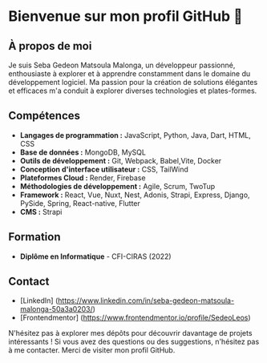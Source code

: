 # Bienvenue sur mon profil GitHub 👋

## À propos de moi

Je suis Seba Gedeon Matsoula Malonga, un développeur passionné, enthousiaste à explorer et à apprendre constamment dans le domaine du développement logiciel. Ma passion pour la création de solutions élégantes et efficaces m'a conduit à explorer diverses technologies et plates-formes.

## Compétences

- **Langages de programmation :** JavaScript, Python, Java, Dart, HTML, CSS
- **Base de données :** MongoDB, MySQL
- **Outils de développement :** Git, Webpack, Babel,Vite, Docker
- **Conception d'interface utilisateur :** CSS, TailWind
- **Plateformes Cloud :** Render, Firebase
- **Méthodologies de développement :** Agile, Scrum, TwoTup
- **Framework :** React, Vue, Nuxt, Nest, Adonis, Strapi, Express, Django, PySide, Spring, React-native, Flutter
- **CMS :** Strapi

## Formation

- **Diplôme en Informatique** - CFI-CIRAS (2022)

## Contact

- [LinkedIn] (https://www.linkedin.com/in/seba-gedeon-matsoula-malonga-50a3a0203/)
- [Frontendmentor] (https://www.frontendmentor.io/profile/SedeoLeos)

N'hésitez pas à explorer mes dépôts pour découvrir davantage de projets intéressants ! Si vous avez des questions ou des suggestions, n'hésitez pas à me contacter. Merci de visiter mon profil GitHub.


<!--
**SedeoLeos/SedeoLeos** is a ✨ _special_ ✨ repository because its `README.md` (this file) appears on your GitHub profile.

Here are some ideas to get you started:

- 🔭 I’m currently working on ...
- 🌱 I’m currently learning ...
- 👯 I’m looking to collaborate on ...
- 🤔 I’m looking for help with ...
- 💬 Ask me about ...
- 📫 How to reach me: ...
- 😄 Pronouns: ...
- ⚡ Fun fact: ...
-->

